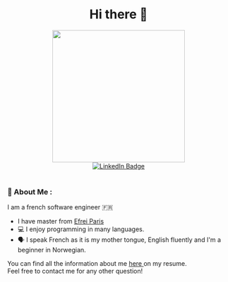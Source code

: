 <div id="header" align="center">
<h1>Hi there 👋 </h1>
  <img src="https://media.giphy.com/media/qgQUggAC3Pfv687qPC/giphy.gif" width="300px">
</div>


<div id="badges" align="center">
<a href="https://www.linkedin.com/in/baptiste-keunebroek-95a2ab194/?originalSubdomain=fr">
  <img src="https://img.shields.io/badge/LinkedIn-blue?style=for-the-badge&logo=linkedin&logoColor=white" alt="LinkedIn Badge"/>
  </a>
  <br>
  <img src="https://komarev.com/ghpvc/?username=Baptistekeunbroek&style=flat-square&color=blue" alt=""/>
</div>
<br>

### 	:speech_balloon: About Me :
I am a french software engineer :fr: 
- I have master from <a href="https://www.efrei.fr/?gclid=Cj0KCQjw48OaBhDWARIsAMd966BE9TdUlLAqJ6iRU67C7ElhnEIzam7l8JqzL1zwXNKoTYRx4jzq_EsaAkvzEALw_wcB">Efrei Paris </a> 
- :computer: I enjoy programming in many languages.
- :speaking_head: I speak French as it is my mother tongue, English fluently and I'm a beginner in Norwegian.

You can find all the information about me <a href="https://www.linkedin.com/in/baptiste-keunebroek-95a2ab194/details/featured/1718367021121/single-media-viewer/?profileId=ACoAAC2bEZYBT2qQCet0nr_jx_Rm0Qew2kyGX5I"> here </a> on my resume. <br>
Feel free to contact me for any other question!
